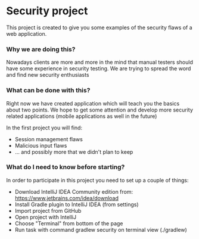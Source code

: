 # Security project

This project is created to give you some examples of the security flaws of a web application.

### Why we are doing this?
Nowadays clients are more and more in the mind that manual testers should have some experience in security testing. We are trying to spread the word and find new security enthusiasts

### What can be done with this?
Right now we have created application which will teach you the basics about two points.
We hope to get some attention and develop more security related applications (mobile applications as well in the future)

In the first project you will find:
- Session management flaws
- Malicious input flaws
- ... and possibly more that we didn't plan to keep

### What do I need to know before starting?
In order to participate in this project you need to set up a couple of things:
- Download IntelliJ IDEA Community edition from: https://www.jetbrains.com/idea/download
- Install Gradle plugin to IntelliJ IDEA (from settings)
- Import project from GitHub
- Open project with IntelliJ
- Choose "Terminal" from bottom of the page
- Run task with command gradlew security on terminal view (./gradlew)
